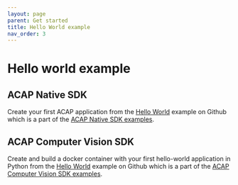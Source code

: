 ```yaml
---
layout: page
parent: Get started
title: Hello World example
nav_order: 3
---
```


# Hello world example

## ACAP Native SDK

Create your first ACAP application from the [Hello World](https://github.com/AxisCommunications/acap-native-sdk-examples/tree/master/hello-world) example on Github which is a part of the [ACAP Native SDK examples](https://github.com/AxisCommunications/acap-native-sdk-examples).

## ACAP Computer Vision SDK

Create and build a docker container with your first hello-world application in Python from the [Hello World](https://github.com/AxisCommunications/acap-computer-vision-sdk-examples/tree/master/hello-world) example on Github which is a part of the [ACAP Computer Vision SDK examples](https://github.com/AxisCommunications/acap-computer-vision-sdk-examples).
